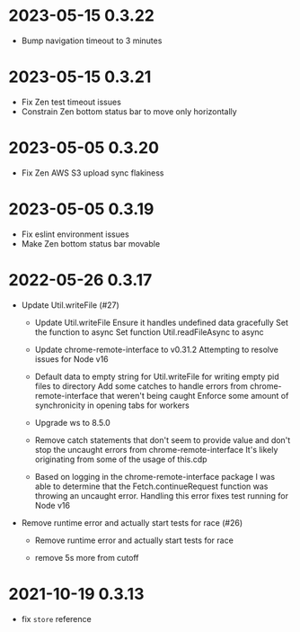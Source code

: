 # 2023-05-15 0.3.22

- Bump navigation timeout to 3 minutes

# 2023-05-15 0.3.21

- Fix Zen test timeout issues
- Constrain Zen bottom status bar to move only horizontally

# 2023-05-05 0.3.20

- Fix Zen AWS S3 upload sync flakiness

# 2023-05-05 0.3.19

- Fix eslint environment issues
- Make Zen bottom status bar movable

# 2022-05-26 0.3.17

- Update Util.writeFile (#27)

  - Update Util.writeFile
    Ensure it handles undefined data gracefully
    Set the function to async
    Set function Util.readFileAsync to async

  - Update chrome-remote-interface to v0.31.2
    Attempting to resolve issues for Node v16

  - Default data to empty string for Util.writeFile for writing
    empty pid files to directory
    Add some catches to handle errors from chrome-remote-interface that
    weren't being caught
    Enforce some amount of synchronicity in opening tabs for workers

  - Upgrade ws to 8.5.0

  - Remove catch statements that don't seem to provide value
    and don't stop the uncaught errors from chrome-remote-interface
    It's likely originating from some of the usage of this.cdp

  - Based on logging in the chrome-remote-interface package
    I was able to determine that the Fetch.continueRequest function was throwing an
    uncaught error.
    Handling this error fixes test running for Node v16

- Remove runtime error and actually start tests for race (#26)

  - Remove runtime error and actually start tests for race

  - remove 5s more from cutoff

# 2021-10-19 0.3.13

- fix `store` reference
